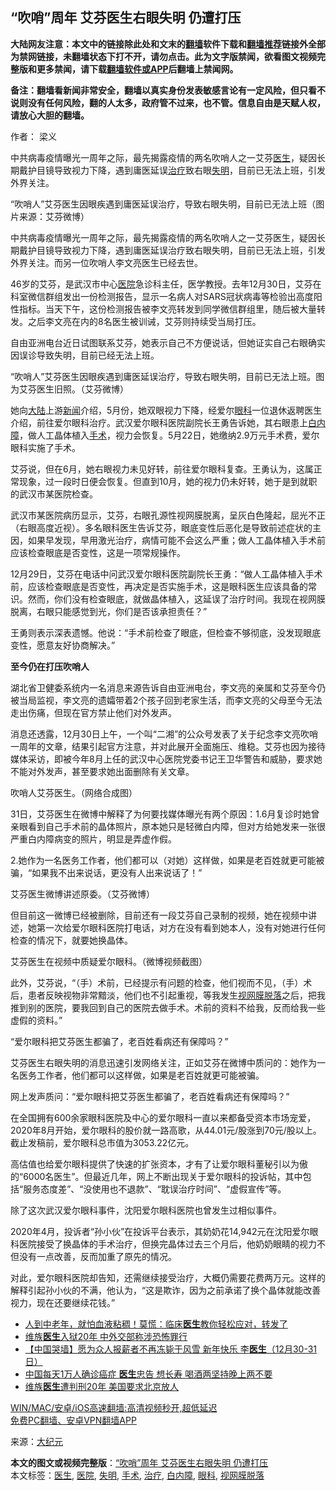  <h2>“吹哨”周年 艾芬医生右眼失明 仍遭打压</h2> <p class="notice"><b>大陆网友注意：本文中的链接除此处和文末的<a href="https://github.com/bannedbook/fanqiang" >翻墙</a>软件下载和<a href="https://github.com/killgcd/justmysocks/blob/master/README.md">翻墙推荐</a>链接外全部为禁网链接，未翻墙状态下打不开，请勿点击。此为文字版禁闻，欲看图文视频完整版和更多禁闻，请下载<a href="https://github.com/bannedbook/fanqiang">翻墙软件或APP</a>后翻墙上禁闻网。</p><p>备注：翻墙看新闻非常安全，翻墙以真实身份发表敏感言论有一定风险，但只看不说则没有任何风险，翻的人太多，政府管不过来，也不管。信息自由是天赋人权，请放心大胆的翻墙。</b></p>  <div class="entry"> <p>作者： 梁义</p> <p id="summary">中共病毒疫情曝光一周年之际，最先揭露疫情的两名吹哨人之一艾芬<a href="https://www.bannedbook.org/bnews/tag/%e5%8c%bb%e7%94%9f/" class="st_tag internal_tag" rel="tag" title="标签 医生 下的日志">医生</a>，疑因长期戴护目镜导致视力下降，遇到庸医延误<a href="https://www.bannedbook.org/bnews/tag/%e6%b2%bb%e7%96%97/" class="st_tag internal_tag" rel="tag" title="标签 治疗 下的日志">治疗</a>致右眼<a href="https://www.bannedbook.org/bnews/tag/%E5%A4%B1%E6%98%8E/" class="st_tag internal_tag" rel="tag" title="标签 失明 下的日志">失明</a>，目前已无法上班，引发外界关注。</p> <p id="conimg">“吹哨人”艾芬医生因眼疾遇到庸医延误治疗，导致右眼失明，目前已无法上班（图片来源：艾芬微博）</p> <p>中共病毒疫情曝光一周年之际，最先揭露疫情的两名吹哨人之一艾芬医生，疑因长期戴护目镜导致视力下降，遇到庸医延误治疗致右眼失明，目前已无法上班，引发外界关注。而另一位吹哨人李文亮医生已经去世。</p> <p>46岁的艾芬，是武汉市中心<a href="https://www.bannedbook.org/bnews/tag/%E5%8C%BB%E9%99%A2/" class="st_tag internal_tag" rel="tag" title="标签 医院 下的日志">医院</a>急诊科主任，医学教授。去年12月30日，艾芬在科室微信群组发出一份检测报告，显示一名病人对SARS冠状病毒等检验出高度阳性指标。当天下午，这份检测报告被李文亮转发到同学微信群组里，随后被大量转发。之后李文亮在内的8名医生被训诫，艾芬则持续受当局打压。</p> <p>自由亚洲电台近日试图联系艾芬，她表示自己不方便说话，但她证实自己右眼确实因误诊导致失明，目前已经无法上班。</p> <p>“吹哨人”艾芬医生因眼疾遇到庸医延误治疗，导致右眼失明，目前已无法上班。图为艾芬医生旧照。（艾芬微博）</p>  <p>她向<span class='wp_keywordlink_affiliate'><a href="https://www.bannedbook.org/" title="大陆" target="_blank">大陆</a></span>上游<span class='wp_keywordlink_affiliate'><a href="https://www.bannedbook.org/" title="新闻">新闻</a></span>介绍，5月份，她双眼视力下降，经爱尔<a href="https://www.bannedbook.org/bnews/tag/%e7%9c%bc%e7%a7%91/" class="st_tag internal_tag" rel="tag" title="标签 眼科 下的日志">眼科</a>一位退休返聘医生介绍，前往爱尔眼科治疗。武汉爱尔眼科医院副院长王勇告诉她，其右眼患上<a href="https://www.bannedbook.org/bnews/tag/%e7%99%bd%e5%86%85%e9%9a%9c/" class="st_tag internal_tag" rel="tag" title="标签 白内障 下的日志">白内障</a>，做人工晶体植入<a href="https://www.bannedbook.org/bnews/tag/%e6%89%8b%e6%9c%af/" class="st_tag internal_tag" rel="tag" title="标签 手术 下的日志">手术</a>，视力会恢复。5月22日，她缴纳2.9万元手术费，爱尔眼科实施了手术。</p> <p>艾芬说，但在6月，她右眼视力未见好转，前往爱尔眼科复查。王勇认为，这属正常现象，过一段时日便会恢复。但直到10月，她的视力仍未好转，她于是到就职的武汉市某医院检查。</p> <p>武汉市某医院病历显示，艾芬，右眼孔源性视网膜脱离，呈灰白色隆起，屈光不正（右眼高度近视）。多名眼科医生告诉艾芬，眼底变性后恶化是导致前述症状的主因，如果早发现，早用激光治疗，病情可能不会这么严重；做人工晶体植入手术前应该检查眼底是否变性，这是一项常规操作。</p> <p>12月29日，艾芬在电话中问武汉爱尔眼科医院副院长王勇：“做人工晶体植入手术前，应该检查眼底是否变性，再决定是否实施手术，这是眼科医生应该具备的常识。然而，你们没有检查眼底，就做晶体植入，这延误了治疗时间。我现在视网膜脱离，右眼只能感觉到光，你们是否该承担责任？”</p> <p>王勇则表示深表遗憾。他说：“手术前检查了眼底，但检查不够彻底，没发现眼底变性，愿意友好协商解决。”</p> <p><strong>至今仍在打压吹哨人</strong></p> <p>湖北省卫健委系统内一名消息来源告诉自由亚洲电台，李文亮的亲属和艾芬至今仍被当局监视，李文亮的遗孀带着2个孩子回到老家生活，而李文亮的父母至今无法走出伤痛，但现在官方禁止他们对外发声。</p>  <p>消息还透露，12月30日上午，一个叫“二湘”的公众号发表了关于纪念李文亮吹哨一周年的文章，结果引起官方注意，并对此展开全面施压、维稳。艾芬也因为接待媒体采访，即被今年8月上任的武汉中心医院党委书记王卫华警告和威胁，要求她不能对外发声，甚至要求她出面删除有关文章。</p> <p>吹哨人艾芬医生。（网络合成图）</p> <p>31日，艾芬医生在微博中解释了为何要找媒体曝光有两个原因：1.6月复诊时她曾亲眼看到自己手术前的晶体照片，原本她只是轻微白内障，但对方给她发来一张很严重白内障病变的照片，明显是弄虚作假。</p> <p>2.她作为一名医务工作者，他们都可以（对她）这样做，如果是老百姓就更可能被骗，“如果我不出来说话，更没有人出来说话了！”</p> <p>艾芬医生微博讲述原委。（艾芬微博）</p> <p>但目前这一微博已经被删除，目前还有一段艾芬自己录制的视频，她在视频中讲述，她第一次给爱尔眼科医院打电话，对方在没有看到她本人，没有对她进行任何检查的情况下，就要她换晶体。</p> <p>艾芬医生在视频中质疑爱尔眼科。（微博视频截图）</p>  <p>此外，艾芬说，“（手）术前，已经提示有问题的检查，他们视而不见，（手）术后，患者反映视物非常黯淡，他们也不引起重视，等我发生<a href="https://www.bannedbook.org/bnews/tag/%E8%A7%86%E7%BD%91%E8%86%9C%E8%84%B1%E8%90%BD/" class="st_tag internal_tag" rel="tag" title="标签 视网膜脱落 下的日志">视网膜脱落</a>之后，把我推到别的医院，要我回到自己的医院去做手术。术前的资料不给我，反而给我一些虚假的资料。”</p> <p>“爱尔眼科把艾芬医生都骗了，老百姓看病还有保障吗？”</p> <p>艾芬医生右眼失明的消息迅速引发网络关注，正如艾芬在微博中质问的：她作为一名医务工作者，他们都可以这样做，如果是老百姓就更可能被骗。</p> <p>网上发声质问：“爱尔眼科把艾芬医生都骗了，老百姓看病还有保障吗？”</p> <p>在全国拥有600余家眼科医院及中心的爱尔眼科一直以来都备受资本市场宠爱，2020年8月开始，爱尔眼科的股价就一路高歌，从44.01元/股涨到70元/股以上。截止发稿前，爱尔眼科总市值为3053.22亿元。</p> <p>高估值也给爱尔眼科提供了快速的扩张资本，才有了让爱尔眼科董秘引以为傲的“6000名医生”。但最近几年，网上不断出现关于爱尔眼科的投诉帖，其中包括“服务态度差”、“没使用也不退款”、“耽误治疗时间”、“虚假宣传”等。</p> <p>除了这次武汉爱尔眼科事件，沈阳爱尔眼科医院也曾发生过相似事件。</p>  <p>2020年4月，投诉者“孙小伙”在投诉平台表示，其奶奶花14,942元在沈阳爱尔眼科医院接受了换晶体的手术治疗，但换完晶体过去三个月后，他奶奶眼睛的视力不但没有一点改善，反而加重了原先的情况。</p> <p>对此，爱尔眼科医院却告知，还需继续接受治疗，大概仍需要花费两万元。这样的解释引起孙小伙的不满，他认为，“这是欺诈，因为之前承诺了换个晶体就能改善视力，现在还要继续花钱。”</p> <ul class='op-related-articles' title='相关阅读'> <li><a href='https://www.bannedbook.org/bnews/health/20210101/1458969.html' target='_blank'>人到中老年，就怕血液粘稠！莫慌：临床<b>医生</b>教你轻松应对，转发了</a></li> <li><a href='https://www.bannedbook.org/bnews/headline/20210101/1458807.html' target='_blank'>维族<b>医生</b>入狱20年 中外交部称涉恐怖罪行</a></li> <li><a href='https://www.bannedbook.org/bnews/baitai/20201231/1458475.html' target='_blank'>【中国哭墙】愿为众人报薪者不再冻毙于风雪 新年快乐 李<b>医生</b>（12月30-31日）</a></li> <li><a href='https://www.bannedbook.org/bnews/health/20201231/1458392.html' target='_blank'>中国每天1万人确诊癌症 <b>医生</b>忠告 想长寿 喝酒两坚持晚上两不要</a></li> <li><a href='https://www.bannedbook.org/bnews/comments/20201231/1458381.html' target='_blank'>维族<b>医生</b>遭判刑20年 美国要求北京放人</a></li> </ul> <p class="texttj"> <a href="https://github.com/bannedbook/fanqiang/wiki/V2ray%E6%9C%BA%E5%9C%BA" target="_blank">WIN/MAC/安卓/iOS高速翻墙:高清视频秒开,超低延迟</a><br/> <a href="https://github.com/bannedbook/fanqiang/wiki/%E7%A6%81%E9%97%BB%E7%BD%91%E5%AE%89%E5%8D%93%E7%BF%BB%E5%A2%99%E6%96%B0%E9%97%BBAPP" target="_blank">免费PC翻墙、安卓VPN翻墙APP</a></p><p> 来源：<span class='wp_keywordlink_affiliate'><a href="http://www.epochtimes.com/" title="大纪元" target="_blank">大纪元</a></span> </p><a name='sharetosocial'></a>       <div><b>本文的图文或视频完整版</b>：<a href='https://www.bannedbook.org/bnews/cbnews/20210101/1459107.html'>“吹哨”周年 艾芬医生右眼失明 仍遭打压</a></div>  </div><!--END ENTRY--> <div class="postfooter"> <div>本文标签：<a href="https://www.bannedbook.org/bnews/tag/%e5%8c%bb%e7%94%9f/" rel="tag">医生</a>, <a href="https://www.bannedbook.org/bnews/tag/%E5%8C%BB%E9%99%A2/" rel="tag">医院</a>, <a href="https://www.bannedbook.org/bnews/tag/%E5%A4%B1%E6%98%8E/" rel="tag">失明</a>, <a href="https://www.bannedbook.org/bnews/tag/%e6%89%8b%e6%9c%af/" rel="tag">手术</a>, <a href="https://www.bannedbook.org/bnews/tag/%e6%b2%bb%e7%96%97/" rel="tag">治疗</a>, <a href="https://www.bannedbook.org/bnews/tag/%e7%99%bd%e5%86%85%e9%9a%9c/" rel="tag">白内障</a>, <a href="https://www.bannedbook.org/bnews/tag/%e7%9c%bc%e7%a7%91/" rel="tag">眼科</a>, <a href="https://www.bannedbook.org/bnews/tag/%E8%A7%86%E7%BD%91%E8%86%9C%E8%84%B1%E8%90%BD/" rel="tag">视网膜脱落</a></div>  </div><!--END POSTFOOTER--> 